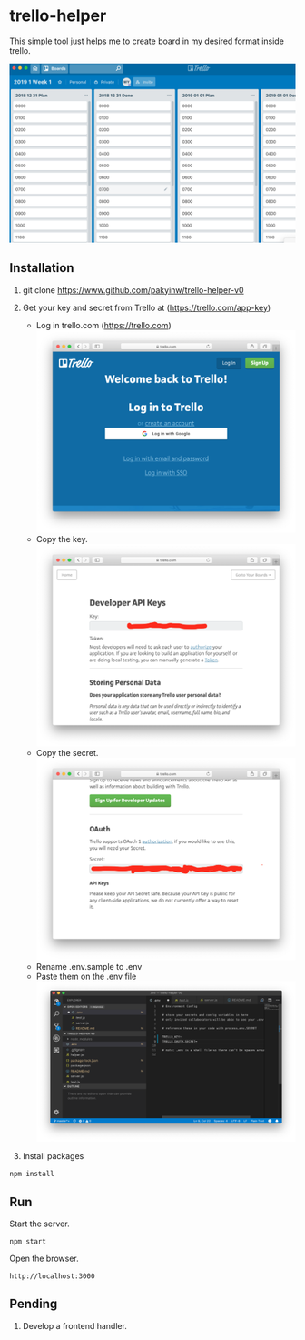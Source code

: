 # trello-helper

This simple tool just helps me to create board in my desired format inside trello.

![preview](manual/trello_preview.png)

## Installation
1. git clone https://www.github.com/pakyinw/trello-helper-v0

2. Get your key and secret from Trello at (https://trello.com/app-key)

    * Log in trello.com (https://trello.com)
      ![login](manual/login-trello.png)
    * Copy the key.
      ![key](manual/key.png)
    * Copy the secret.
      ![secret](manual/secret.png)
    * Rename .env.sample to .env
    * Paste them on the .env file
      ![env](manual/env.png)

3. Install packages
```
npm install
```

## Run
Start the server.
```
npm start
```

Open the browser.
```
http://localhost:3000
```

## Pending
1. Develop a frontend handler.






